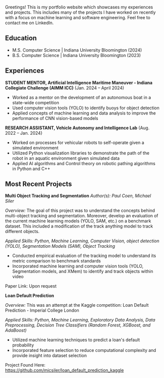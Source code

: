 
Greetings! This is my portfolio website which showcases my experiences and projects. This includes many of the projects I have worked on recently with a focus on machine learning and software engineering. Feel free to contact me on LinkedIn.

## Education
- M.S. Computer Science | Indiana University Bloomington (2024)
- B.S. Computer Science | Indiana University Bloomington (2023)

## Experiences

**STUDENT MENTOR, Artificial Intelligence Maritime Maneuver - Indiana Collegiate Challenge (AIMM ICC)** (Jan. 2024 – April 2024)
- Worked as a mentor on the development of an autonomous boat in a state-wide competition 
- Used computer vision tools (YOLO) to identify buoys for object detection 
- Applied concepts of machine learning and data analysis to improve the performance of CNN vision-based models

**RESEARCH ASSISTANT, Vehicle Autonomy and Intelligence Lab** (Aug. 2022 – Jan. 2024)
- Worked on processes for vehicular robots to self-operate given a simulated environment
- Utilized Python visualization libraries to demonstrate the path of the robot in an aquatic environment given simulated data
- Applied AI algorithms and Control theory on robotic pathing algorithms in Python and C++

## Most Recent Projects

**Multi Object Tracking and Segmentation** *Author(s): Paul Coen, Michael Siler*

*Overview:* The goal of this project was to understand the concepts behind multi-object tracking and segmentation. Moreover, develop an evaluation of the current machine learning models (YOLO, SAM, etc.) on a benchmark dataset. This included a modification of the track anything model to track different objects.

*Applied Skills: Python, Machine Learning, Computer Vision, object detection (YOLO), Segmentation Models (SAM), Object Tracking*
- Conducted empirical evaluation of the tracking model to understand its metric comparison to benchmark standards
- Incorporated machine learning and computer vision tools (YOLO, Segmentation models, and XMem) to identify and track objects within video

Paper Link: Upon request

**Loan Default Prediction**

*Overview:* This was an attempt at the Kaggle competition: Loan Default Prediction - Imperial College London

*Applied Skills: Python, Machine Learning, Exploratory Data Analysis, Data Preprocessing, Decision Tree Classifiers (Random Forest, XGBoost, and AdaBoost)*
- Utilized machine learning techniques to predict a loan's default probability 
- Incorporated feature selection to reduce computational complexity and provide insight into dataset selection

Project Found Here: https://github.com/micsiler/loan_default_prediction_kaggle
